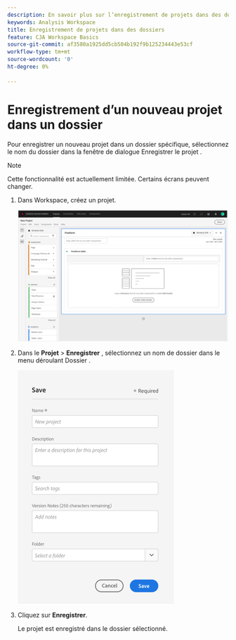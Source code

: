 ```yaml
---
description: En savoir plus sur l’enregistrement de projets dans des dossiers dans Workspace
keywords: Analysis Workspace
title: Enregistrement de projets dans des dossiers
feature: CJA Workspace Basics
source-git-commit: af3580a1925dd5cb504b192f9b125234443e53cf
workflow-type: tm+mt
source-wordcount: '0'
ht-degree: 0%

---
```



# Enregistrement d’un nouveau projet dans un dossier

Pour enregistrer un nouveau projet dans un dossier spécifique, sélectionnez le nom du dossier dans la fenêtre de dialogue Enregistrer le projet .

>[!NOTE]
>
>Cette fonctionnalité est actuellement limitée. Certains écrans peuvent changer.

1. Dans Workspace, créez un projet.

   ![](/help/analysis-workspace/build-workspace-project/assets/save-to-folder1.png)

1. Dans le **Projet** > **Enregistrer** , sélectionnez un nom de dossier dans le menu déroulant Dossier .

   ![](/help/analysis-workspace/build-workspace-project/assets/save-to-folder2.png)

1. Cliquez sur **Enregistrer**.

   Le projet est enregistré dans le dossier sélectionné.
